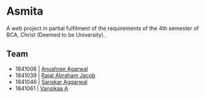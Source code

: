 # Asmita

A web project in partial fulfilment of the requirements of the 4th semester of BCA, Christ (Deemed to be University).

## Team

- 1841006 | [Anushree Agarwal](#)
- 1841039 | [Rajat Abraham Jacob](https://github.com/RajatJacob)
- 1841046 | [Sanskar Aggarwal](https://github.com/sanskaraggarwal)
- 1841061 | [Vansikaa A](https://github.com/vansikaa)